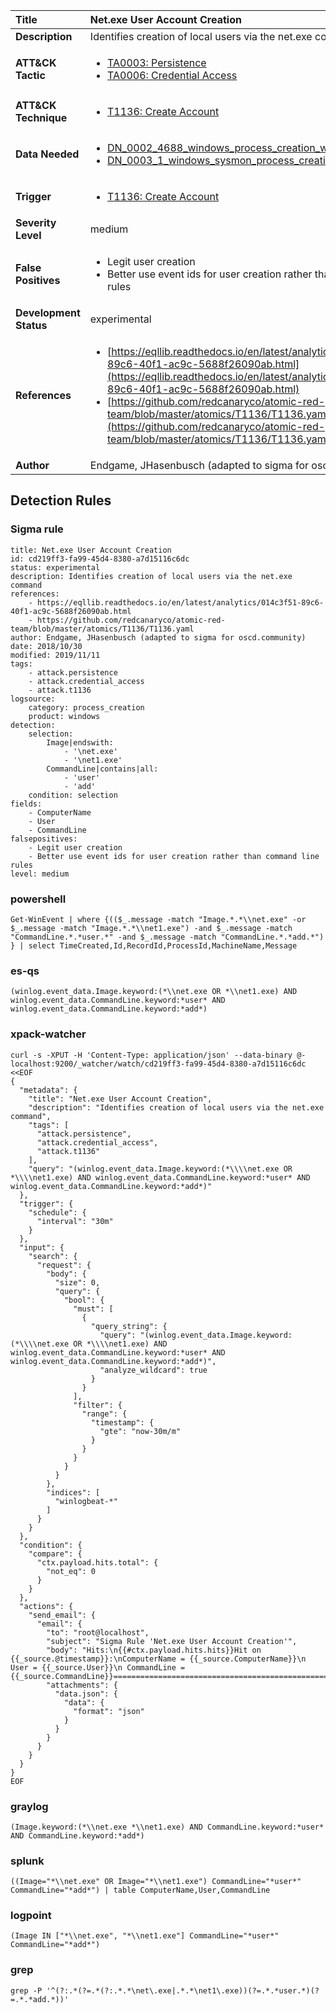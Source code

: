 | Title                    | Net.exe User Account Creation       |
|:-------------------------|:------------------|
| **Description**          | Identifies creation of local users via the net.exe command |
| **ATT&amp;CK Tactic**    |  <ul><li>[TA0003: Persistence](https://attack.mitre.org/tactics/TA0003)</li><li>[TA0006: Credential Access](https://attack.mitre.org/tactics/TA0006)</li></ul>  |
| **ATT&amp;CK Technique** | <ul><li>[T1136: Create Account](https://attack.mitre.org/techniques/T1136)</li></ul>  |
| **Data Needed**          | <ul><li>[DN_0002_4688_windows_process_creation_with_commandline](../Data_Needed/DN_0002_4688_windows_process_creation_with_commandline.md)</li><li>[DN_0003_1_windows_sysmon_process_creation](../Data_Needed/DN_0003_1_windows_sysmon_process_creation.md)</li></ul>  |
| **Trigger**              | <ul><li>[T1136: Create Account](../Triggers/T1136.md)</li></ul>  |
| **Severity Level**       | medium |
| **False Positives**      | <ul><li>Legit user creation</li><li>Better use event ids for user creation rather than command line rules</li></ul>  |
| **Development Status**   | experimental |
| **References**           | <ul><li>[https://eqllib.readthedocs.io/en/latest/analytics/014c3f51-89c6-40f1-ac9c-5688f26090ab.html](https://eqllib.readthedocs.io/en/latest/analytics/014c3f51-89c6-40f1-ac9c-5688f26090ab.html)</li><li>[https://github.com/redcanaryco/atomic-red-team/blob/master/atomics/T1136/T1136.yaml](https://github.com/redcanaryco/atomic-red-team/blob/master/atomics/T1136/T1136.yaml)</li></ul>  |
| **Author**               | Endgame, JHasenbusch (adapted to sigma for oscd.community) |


## Detection Rules

### Sigma rule

```
title: Net.exe User Account Creation
id: cd219ff3-fa99-45d4-8380-a7d15116c6dc
status: experimental
description: Identifies creation of local users via the net.exe command
references:
    - https://eqllib.readthedocs.io/en/latest/analytics/014c3f51-89c6-40f1-ac9c-5688f26090ab.html
    - https://github.com/redcanaryco/atomic-red-team/blob/master/atomics/T1136/T1136.yaml
author: Endgame, JHasenbusch (adapted to sigma for oscd.community)
date: 2018/10/30
modified: 2019/11/11
tags:
    - attack.persistence
    - attack.credential_access
    - attack.t1136
logsource:
    category: process_creation
    product: windows
detection:
    selection:
        Image|endswith: 
            - '\net.exe'
            - '\net1.exe'
        CommandLine|contains|all: 
            - 'user'
            - 'add'
    condition: selection
fields:
    - ComputerName
    - User
    - CommandLine
falsepositives:
    - Legit user creation
    - Better use event ids for user creation rather than command line rules
level: medium

```





### powershell
    
```
Get-WinEvent | where {(($_.message -match "Image.*.*\\net.exe" -or $_.message -match "Image.*.*\\net1.exe") -and $_.message -match "CommandLine.*.*user.*" -and $_.message -match "CommandLine.*.*add.*") } | select TimeCreated,Id,RecordId,ProcessId,MachineName,Message
```


### es-qs
    
```
(winlog.event_data.Image.keyword:(*\\net.exe OR *\\net1.exe) AND winlog.event_data.CommandLine.keyword:*user* AND winlog.event_data.CommandLine.keyword:*add*)
```


### xpack-watcher
    
```
curl -s -XPUT -H 'Content-Type: application/json' --data-binary @- localhost:9200/_watcher/watch/cd219ff3-fa99-45d4-8380-a7d15116c6dc <<EOF
{
  "metadata": {
    "title": "Net.exe User Account Creation",
    "description": "Identifies creation of local users via the net.exe command",
    "tags": [
      "attack.persistence",
      "attack.credential_access",
      "attack.t1136"
    ],
    "query": "(winlog.event_data.Image.keyword:(*\\\\net.exe OR *\\\\net1.exe) AND winlog.event_data.CommandLine.keyword:*user* AND winlog.event_data.CommandLine.keyword:*add*)"
  },
  "trigger": {
    "schedule": {
      "interval": "30m"
    }
  },
  "input": {
    "search": {
      "request": {
        "body": {
          "size": 0,
          "query": {
            "bool": {
              "must": [
                {
                  "query_string": {
                    "query": "(winlog.event_data.Image.keyword:(*\\\\net.exe OR *\\\\net1.exe) AND winlog.event_data.CommandLine.keyword:*user* AND winlog.event_data.CommandLine.keyword:*add*)",
                    "analyze_wildcard": true
                  }
                }
              ],
              "filter": {
                "range": {
                  "timestamp": {
                    "gte": "now-30m/m"
                  }
                }
              }
            }
          }
        },
        "indices": [
          "winlogbeat-*"
        ]
      }
    }
  },
  "condition": {
    "compare": {
      "ctx.payload.hits.total": {
        "not_eq": 0
      }
    }
  },
  "actions": {
    "send_email": {
      "email": {
        "to": "root@localhost",
        "subject": "Sigma Rule 'Net.exe User Account Creation'",
        "body": "Hits:\n{{#ctx.payload.hits.hits}}Hit on {{_source.@timestamp}}:\nComputerName = {{_source.ComputerName}}\n        User = {{_source.User}}\n CommandLine = {{_source.CommandLine}}================================================================================\n{{/ctx.payload.hits.hits}}",
        "attachments": {
          "data.json": {
            "data": {
              "format": "json"
            }
          }
        }
      }
    }
  }
}
EOF

```


### graylog
    
```
(Image.keyword:(*\\net.exe *\\net1.exe) AND CommandLine.keyword:*user* AND CommandLine.keyword:*add*)
```


### splunk
    
```
((Image="*\\net.exe" OR Image="*\\net1.exe") CommandLine="*user*" CommandLine="*add*") | table ComputerName,User,CommandLine
```


### logpoint
    
```
(Image IN ["*\\net.exe", "*\\net1.exe"] CommandLine="*user*" CommandLine="*add*")
```


### grep
    
```
grep -P '^(?:.*(?=.*(?:.*.*\net\.exe|.*.*\net1\.exe))(?=.*.*user.*)(?=.*.*add.*))'
```



